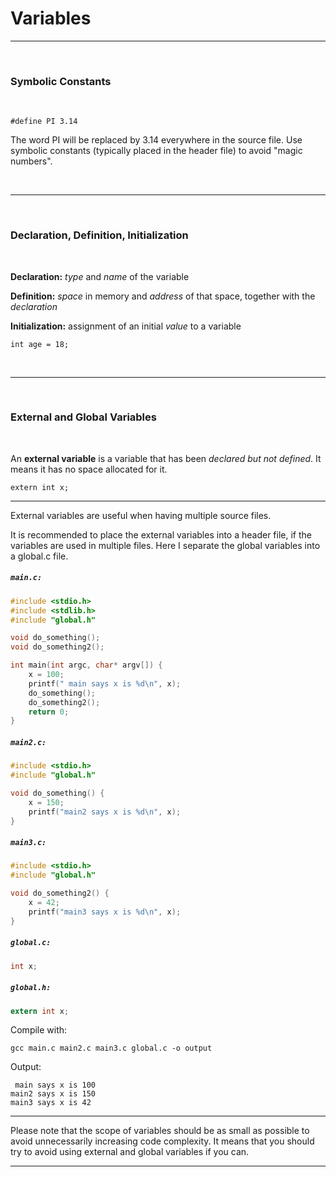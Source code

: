 # Variables

---
<br>

### Symbolic Constants

<br>

```
#define PI 3.14
```
The word PI will be replaced by 3.14 everywhere in the source file. Use symbolic constants (typically placed in the header file) to avoid "magic numbers".

<br>

---

<br>

### Declaration, Definition, Initialization

<br>

**Declaration:** *type* and *name* of the variable

**Definition:** *space* in memory and *address* of that space, together with the *declaration*

**Initialization:** assignment of an initial *value* to a variable

```
int age = 18;
```

<br>

---

<br>

### External and Global Variables

<br>

An **external variable** is a variable that has been *declared but not defined*. It means it has no space allocated for it.
```
extern int x;
```

---
External variables are useful when having multiple source files.

It is recommended to place the external variables into a header file, if the variables are used in multiple files. Here I separate the global variables into a global.c file.

<h5 a><strong><code>main.c:</code></strong></h5>

```c
#include <stdio.h>
#include <stdlib.h>
#include "global.h"

void do_something();
void do_something2();

int main(int argc, char* argv[]) {
    x = 100;
    printf(" main says x is %d\n", x);
    do_something();
    do_something2();
    return 0;
}
```

<h5 a><strong><code>main2.c:</code></strong></h5>

```c
#include <stdio.h>
#include "global.h"

void do_something() {
    x = 150;
    printf("main2 says x is %d\n", x);
}
```

<h5 a><strong><code>main3.c:</code></strong></h5>

```c
#include <stdio.h>
#include "global.h"

void do_something2() {
    x = 42;
    printf("main3 says x is %d\n", x);
}
```

<h5 a><strong><code>global.c:</code></strong></h5>

```c
int x;
```
</blockquote>

<h5 a><strong><code>global.h:</code></strong></h5>

```c
extern int x;
```

Compile with:
```
gcc main.c main2.c main3.c global.c -o output
```

Output:
```
 main says x is 100
main2 says x is 150
main3 says x is 42
```

---

Please note that the scope of variables should be as small as possible to avoid unnecessarily increasing code complexity. It means that you should try to avoid using external and global variables if you can.

---
